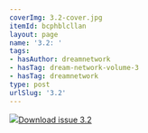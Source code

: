 ```yaml
---
coverImg: 3.2-cover.jpg
itemId: bcphblcllan
layout: page
name: '3.2: '
tags:
- hasAuthor: dreamnetwork
- hasTag: dream-network-volume-3
- hasTag: dreamnetwork
type: post
urlSlug: '3.2'
---
```

<img class="card-journal-img" src="../images/3.2-rect.jpg"/><a href="../files/pdfs/Volume_3/3.2-'3-4'-The-Dream-Network-Volume-3-4.pdf" download="">Download issue 3.2</a>
